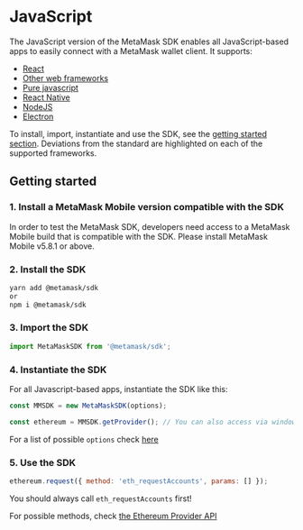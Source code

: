# JavaScript

The JavaScript version of the MetaMask SDK enables all JavaScript-based apps to easily connect with a MetaMask wallet client. It supports:

- [React](/metamask-sdk-js/metamask-sdk-react.html)
- [Other web frameworks](/metamask-sdk-js/metamask-sdk-other-frameworks.html)
- [Pure javascript](/metamask-sdk-js/metamask-sdk-pure-javascript.html)
- [React Native](/metamask-sdk-js/metamask-sdk-react-native.html)
- [NodeJS](/metamask-sdk-js/metamask-sdk-nodejs.html)
- [Electron](/metamask-sdk-js/metamask-sdk-electron.html)

To install, import, instantiate and use the SDK, see the [getting started section](#getting-started). Deviations from the standard are highlighted on each of the supported frameworks.

## Getting started

### 1. Install a MetaMask Mobile version compatible with the SDK

In order to test the MetaMask SDK, developers need access to a MetaMask Mobile build that is compatible with the SDK. Please install MetaMask Mobile v5.8.1 or above.

### 2. Install the SDK

```bash
yarn add @metamask/sdk
or
npm i @metamask/sdk
```

### 3. Import the SDK

```javascript
import MetaMaskSDK from '@metamask/sdk';
```

### 4. Instantiate the SDK

For all Javascript-based apps, instantiate the SDK like this:

```javascript
const MMSDK = new MetaMaskSDK(options);

const ethereum = MMSDK.getProvider(); // You can also access via window.ethereum
```

For a list of possible `options` check [here](/metamask-sdk-js/metamask-sdk-js-options.html)

### 5. Use the SDK

```javascript
ethereum.request({ method: 'eth_requestAccounts', params: [] });
```

You should always call `eth_requestAccounts` first!

For possible methods, check [the Ethereum Provider API](/ethereum-provider.html)
